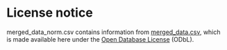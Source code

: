 # License notice

merged_data_norm.csv contains information from [merged_data.csv](https://www.kaggle.com/datasets/priyankraval/nurse-stress-prediction-wearable-sensors), which is made available here under the [Open Database License](https://opendatacommons.org/licenses/odbl/) (ODbL).